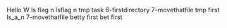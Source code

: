 Hello W
ls flag n
lsflag n
tmp task
6-firstdirectory
7-movethatfile
tmp first
ls_a_n
7-movethatfile
betty first
bet first
